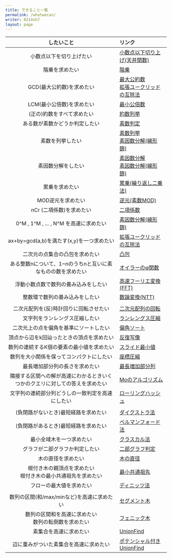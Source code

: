 ```yaml
---
title: できること一覧
permalink: /whatwecan/
writer: 0214sh7
layout: page
---
```


| したいこと | リンク |
| :---: | :--- |
| 小数点以下を切り上げたい | [小数点以下切り上げ(天井関数)](../posts/basic-math#小数点以下切り上げ天井関数) |
| 階乗を求めたい | [階乗](../posts/basic-math#階乗) |
| GCD(最大公約数)を求めたい | [最大公約数](../posts/basic-math#最大公約数) <br> [拡張ユークリッドの互除法](../posts/bezout-coef) |
| LCM(最小公倍数)を求めたい | [最小公倍数](../posts/basic-math#最小公倍数) |
| (正の)約数をすべて求めたい | [約数列挙](../posts/basic-math#約数列挙) |
| ある数が素数かどうか判定したい | [素数判定](../posts/basic-math#素数判定) |
| 素数を列挙したい | [素数列挙](../posts/basic-math#素数列挙) <br> [素因数分解(線形篩)](../posts/sieve)|
| 素因数分解をしたい | [素因数分解](../posts/basic-math#素因数分解) <br> [素因数分解(線形篩)](../posts/sieve) |
| 累乗を求めたい | [累乗(繰り返し二乗法)](../posts/basic-math#累乗繰り返し二乗法) |
| MOD逆元を求めたい | [逆元(素数MOD)](../posts/basic-math#逆元素数mod) |
| nCr (二項係数)を求めたい | [二項係数](../posts/binomial-coefficient) |
| 0^M , 1^M , ... , N^M を高速に求めたい | [素因数分解(線形篩)](../posts/sieve) |
| ax+by=gcd(a,b)を満たす(x,y)を一つ求めたい | [拡張ユークリッドの互除法](../posts/bezout-coef) |
| 二次元の点集合の凸包を求めたい | [凸包](../posts/convexhull) |
| ある整数nについて、1~nのうちnと互いに素なものの数を求めたい | [オイラーのφ関数](../posts/totient) |
| 浮動小数点数で数列の畳み込みをしたい | [高速フーリエ変換(FFT)](../posts/fft) |
| 整数環で数列の畳み込みをしたい | [数論変換(NTT)](../posts/ntt) |
|  |  |
| 二次元配列を(反)時計回りに回転させたい | [二次元配列の回転](../posts/vector2d-rotate) |
| 文字列をランレングス圧縮したい | [ランレングス圧縮](../posts/run-length-encode) |
| 二次元上の点を偏角を基準にソートしたい | [偏角ソート](../posts/arg-sort) |
| 頂点から辺をk回辿ったときの頂点を求めたい | [反復写像](../posts/iterated-function) |
| 数列の連続するK個の要素の最小値を求めたい | [スライド最小値](../posts/slideminimum) |
| 数列を大小関係を保ってコンパクトにしたい | [座標圧縮](../posts/compress) |
| 最長増加部分列の長さを求めたい | [最長増加部分列](../posts/lis) |
| 隣接する区間への解が高速にわかるときいくつかのクエリに対しての答えを求めたい | [Moのアルゴリズム](./posts/mos-algorithm) |
| 文字列の連続部分列どうしの一致判定を高速にしたい | [ローリングハッシュ](../posts/rollinghash) |
|  |  |
| (負閉路がないとき)最短経路を求めたい | [ダイクストラ法](../posts/dijkstra) |
| (負閉路があるとき)最短経路を求めたい | [ベルマンフォード法](../posts/bellmanford) |
| 最小全域木を一つ求めたい | [クラスカル法](../posts/kruskal) |
| グラフが二部グラフか判定したい | [二部グラフ判定](../posts/bipartite) |
| 木の直径を求めたい | [木の直径](../posts/double-sweep) |
| 根付き木の親頂点を求めたい <br> 根付き木の最小共通祖先を求めたい | [最小共通祖先](../posts/lowest-common-ancestor) |
| フローの最大値を求めたい | [ディニッツ法](../posts/dinic) |
|  |  |
| 数列の区間(和/max/minなど)を高速に求めたい | [セグメント木](../posts/segmenttree) |
| 数列の区間和を高速に求めたい <br> 数列の転倒数を求めたい | [フェニック木](../posts/fenwicktree) |
| 素集合を高速に求めたい | [UnionFind](../posts/unionfind) |
| 辺に重みがついた素集合を高速に求めたい | [ポテンシャル付きUnionFind](../posts/pot-unionfind) |

